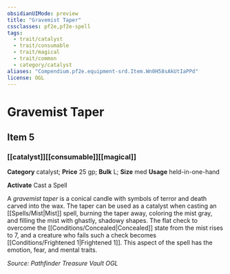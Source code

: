 ```yaml
---
obsidianUIMode: preview
title: "Gravemist Taper"
cssclasses: pf2e,pf2e-spell
tags:
  - trait/catalyst
  - trait/consumable
  - trait/magical
  - trait/common
  - category/catalyst
aliases: "Compendium.pf2e.equipment-srd.Item.Wn0H58sAkUtIaPPd"
license: OGL
---
```

# Gravemist Taper
## Item 5
### [[catalyst]][[consumable]][[magical]]

**Category** catalyst; 
**Price** 25 gp; 
**Bulk** L; **Size** med
**Usage** held-in-one-hand

**Activate** Cast a Spell

A _gravemist taper_ is a conical candle with symbols of terror and death carved into the wax. The taper can be used as a catalyst when casting an [[Spells/Mist|Mist]] spell, burning the taper away, coloring the mist gray, and filling the mist with ghastly, shadowy shapes. The flat check to overcome the [[Conditions/Concealed|Concealed]] state from the mist rises to 7, and a creature who fails such a check becomes [[Conditions/Frightened 1|Frightened 1]]. This aspect of the spell has the emotion, fear, and mental traits.

*Source: Pathfinder Treasure Vault*
*OGL*